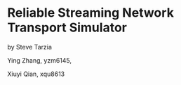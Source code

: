# Reliable Streaming Network Transport Simulator

by Steve Tarzia

Ying Zhang, yzm6145,

Xiuyi Qian, xqu8613

